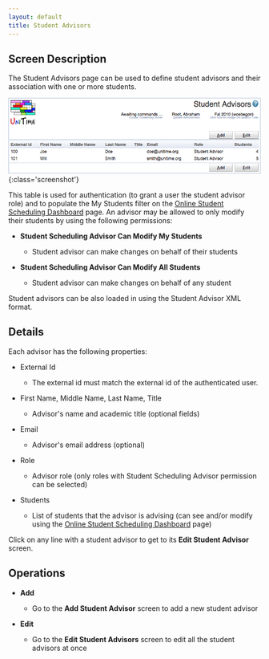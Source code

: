 ```yaml
---
layout: default
title: Student Advisors
---
```



## Screen Description

The Student Advisors page can be used to define student advisors and their association with one or more students.

![Student Advisors](images/student-advisors-1.png){:class='screenshot'}

This table is used for authentication (to grant a user the student advisor role) and to populate the My Students filter on the [Online Student Scheduling Dashboard](online-student-scheduling-dashboard) page. An advisor may be allowed to only modify their students by using the following permissions:

* **Student Scheduling Advisor Can Modify My Students**
	* Student advisor can make changes on behalf of their students

* **Student Scheduling Advisor Can Modify All Students**
	* Student advisor can make changes on behalf of any student

Student advisors can be also loaded in using the Student Advisor XML format.

## Details

Each advisor has the following properties:

* External Id
	* The external id must match the external id of the authenticated user.

* First Name, Middle Name, Last Name, Title
	* Advisor's name and academic title (optional fields)

* Email
	* Advisor's email address (optional)

* Role
	* Advisor role (only roles with Student Scheduling Advisor permission can be selected)

* Students
	* List of students that the advisor is advising (can see and/or modify using the [Online Student Scheduling Dashboard](online-student-scheduling-dashboard) page)

Click on any line with a student advisor to get to its __Edit Student Advisor__ screen.

## Operations

* **Add**
	* Go to the __Add Student Advisor__ screen to add a new student advisor

* **Edit**
	* Go to the __Edit Student Advisors__ screen to edit all the student advisors at once

